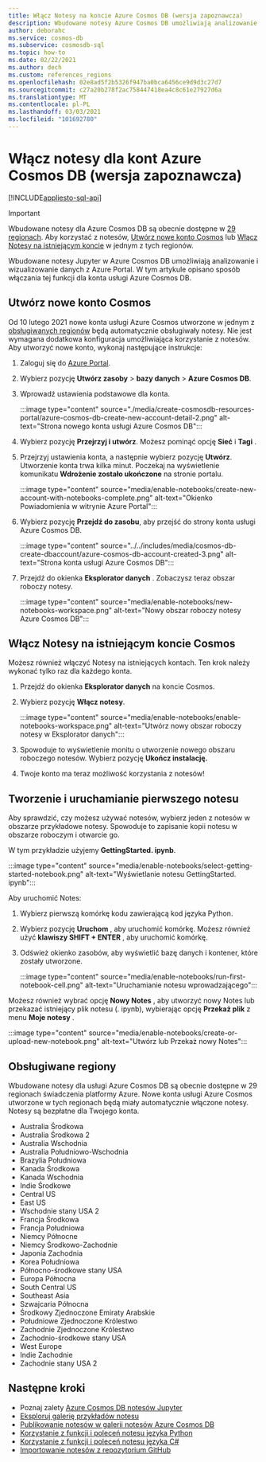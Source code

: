 ```yaml
---
title: Włącz Notesy na koncie Azure Cosmos DB (wersja zapoznawcza)
description: Wbudowane notesy Azure Cosmos DB umożliwiają analizowanie i wizualizowanie danych z poziomu portalu. W tym artykule opisano sposób włączania tej funkcji dla kont usługi Cosmos.
author: deborahc
ms.service: cosmos-db
ms.subservice: cosmosdb-sql
ms.topic: how-to
ms.date: 02/22/2021
ms.author: dech
ms.custom: references_regions
ms.openlocfilehash: 02e8ad5f2b5326f947ba0bca6456ce9d9d3c27d7
ms.sourcegitcommit: c27a20b278f2ac758447418ea4c8c61e27927d6a
ms.translationtype: MT
ms.contentlocale: pl-PL
ms.lasthandoff: 03/03/2021
ms.locfileid: "101692780"
---
```

# <a name="enable-notebooks-for-azure-cosmos-db-accounts-preview"></a>Włącz notesy dla kont Azure Cosmos DB (wersja zapoznawcza)
[!INCLUDE[appliesto-sql-api](includes/appliesto-sql-api.md)]

> [!IMPORTANT]
> Wbudowane notesy dla Azure Cosmos DB są obecnie dostępne w [29 regionach](#supported-regions). Aby korzystać z notesów, [Utwórz nowe konto Cosmos](#create-a-new-cosmos-account) lub [Włącz Notesy na istniejącym koncie](#enable-notebooks-in-an-existing-cosmos-account) w jednym z tych regionów. 

Wbudowane notesy Jupyter w Azure Cosmos DB umożliwiają analizowanie i wizualizowanie danych z Azure Portal. W tym artykule opisano sposób włączania tej funkcji dla konta usługi Azure Cosmos DB.

## <a name="create-a-new-cosmos-account"></a>Utwórz nowe konto Cosmos
Od 10 lutego 2021 nowe konta usługi Azure Cosmos utworzone w jednym z [obsługiwanych regionów](#supported-regions) będą automatycznie obsługiwały notesy. Nie jest wymagana dodatkowa konfiguracja umożliwiająca korzystanie z notesów. Aby utworzyć nowe konto, wykonaj następujące instrukcje:
1. Zaloguj się do [Azure Portal](https://portal.azure.com/).
1. Wybierz pozycję **Utwórz zasoby**  >  **bazy danych**  >  **Azure Cosmos DB**.
1. Wprowadź ustawienia podstawowe dla konta.

   :::image type="content" source="./media/create-cosmosdb-resources-portal/azure-cosmos-db-create-new-account-detail-2.png" alt-text="Strona nowego konta usługi Azure Cosmos DB":::

1. Wybierz pozycję **Przejrzyj i utwórz**. Możesz pominąć opcję **Sieć** i **Tagi** . 
1. Przejrzyj ustawienia konta, a następnie wybierz pozycję **Utwórz**. Utworzenie konta trwa kilka minut. Poczekaj na wyświetlenie komunikatu **Wdrożenie zostało ukończone** na stronie portalu.

   :::image type="content" source="media/enable-notebooks/create-new-account-with-notebooks-complete.png" alt-text="Okienko Powiadomienia w witrynie Azure Portal":::

1. Wybierz pozycję **Przejdź do zasobu**, aby przejść do strony konta usługi Azure Cosmos DB.

   :::image type="content" source="../../includes/media/cosmos-db-create-dbaccount/azure-cosmos-db-account-created-3.png" alt-text="Strona konta usługi Azure Cosmos DB":::

1. Przejdź do okienka **Eksplorator danych** . Zobaczysz teraz obszar roboczy notesy.

    :::image type="content" source="media/enable-notebooks/new-notebooks-workspace.png" alt-text="Nowy obszar roboczy notesy Azure Cosmos DB":::

## <a name="enable-notebooks-in-an-existing-cosmos-account"></a>Włącz Notesy na istniejącym koncie Cosmos

Możesz również włączyć Notesy na istniejących kontach. Ten krok należy wykonać tylko raz dla każdego konta.

1. Przejdź do okienka **Eksplorator danych** na koncie Cosmos.
1. Wybierz pozycję **Włącz notesy**.

    :::image type="content" source="media/enable-notebooks/enable-notebooks-workspace.png" alt-text="Utwórz nowy obszar roboczy notesy w Eksplorator danych":::

1. Spowoduje to wyświetlenie monitu o utworzenie nowego obszaru roboczego notesów. Wybierz pozycję **Ukończ instalację.**
1. Twoje konto ma teraz możliwość korzystania z notesów!

## <a name="create-and-run-your-first-notebook"></a>Tworzenie i uruchamianie pierwszego notesu

Aby sprawdzić, czy możesz używać notesów, wybierz jeden z notesów w obszarze przykładowe notesy. Spowoduje to zapisanie kopii notesu w obszarze roboczym i otwarcie go.

W tym przykładzie użyjemy **GettingStarted. ipynb**.

:::image type="content" source="media/enable-notebooks/select-getting-started-notebook.png" alt-text="Wyświetlanie notesu GettingStarted. ipynb":::

Aby uruchomić Notes:
1. Wybierz pierwszą komórkę kodu zawierającą kod języka Python.
1. Wybierz pozycję **Uruchom** , aby uruchomić komórkę. Możesz również użyć **klawiszy SHIFT + ENTER** , aby uruchomić komórkę.
1. Odśwież okienko zasobów, aby wyświetlić bazę danych i kontener, które zostały utworzone.

    :::image type="content" source="media/enable-notebooks/run-first-notebook-cell.png" alt-text="Uruchamianie notesu wprowadzającego":::

Możesz również wybrać opcję **Nowy Notes** , aby utworzyć nowy Notes lub przekazać istniejący plik notesu (. ipynb), wybierając opcję **Przekaż plik** z menu **Moje notesy** . 

:::image type="content" source="media/enable-notebooks/create-or-upload-new-notebook.png" alt-text="Utwórz lub Przekaż nowy Notes":::

## <a name="supported-regions"></a>Obsługiwane regiony
Wbudowane notesy dla usługi Azure Cosmos DB są obecnie dostępne w 29 regionach świadczenia platformy Azure. Nowe konta usługi Azure Cosmos utworzone w tych regionach będą miały automatycznie włączone notesy. Notesy są bezpłatne dla Twojego konta. 

- Australia Środkowa
- Australia Środkowa 2
- Australia Wschodnia
- Australia Południowo-Wschodnia
- Brazylia Południowa
- Kanada Środkowa
- Kanada Wschodnia
- Indie Środkowe
- Central US
- East US
- Wschodnie stany USA 2
- Francja Środkowa
- Francja Południowa
- Niemcy Północne
- Niemcy Środkowo-Zachodnie
- Japonia Zachodnia
- Korea Południowa
- Północno-środkowe stany USA
- Europa Północna
- South Central US
- Southeast Asia
- Szwajcaria Północna
- Środkowy Zjednoczone Emiraty Arabskie
- Południowe Zjednoczone Królestwo
- Zachodnie Zjednoczone Królestwo
- Zachodnio-środkowe stany USA
- West Europe
- Indie Zachodnie
- Zachodnie stany USA 2

## <a name="next-steps"></a>Następne kroki

* Poznaj zalety [Azure Cosmos DB notesów Jupyter](cosmosdb-jupyter-notebooks.md)
* [Eksploruj galerię przykładów notesu](https://cosmos.azure.com/gallery.html)
* [Publikowanie notesów w galerii notesów Azure Cosmos DB](publish-notebook-gallery.md)
* [Korzystanie z funkcji i poleceń notesu języka Python](use-python-notebook-features-and-commands.md)
* [Korzystanie z funkcji i poleceń notesu języka C#](use-csharp-notebook-features-and-commands.md)
* [Importowanie notesów z repozytorium GitHub](import-github-notebooks.md)
